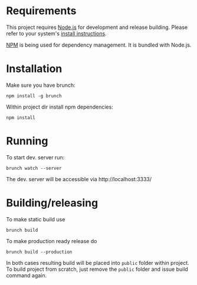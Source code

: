 # Requirements

This project requires [Node.js](https://nodejs.org/en/) for development and
release building. Please refer to your system's
[install instructions](https://nodejs.org/en/download/package-manager/).

[NPM](https://www.npmjs.com) is being used for dependency management. It is
bundled with Node.js.

# Installation

Make sure you have brunch:

```
npm install -g brunch
```

Within project dir install npm dependencies:

```
npm install
```

# Running

To start dev. server run:

```
brunch watch --server
```

The dev. server will be accessible via http://localhost:3333/

# Building/releasing

To make static build use

```
brunch build
```

To make production ready release do

```
brunch build --production
```

In both cases resulting build will be placed into `public` folder within project.
To build project from scratch, just remove the `public` folder and issue build
command again.
